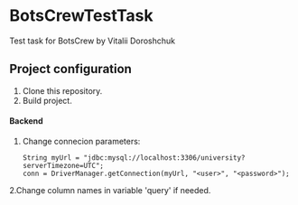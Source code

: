 # BotsCrewTestTask

Test task for BotsCrew by Vitalii Doroshchuk

## Project configuration
1. Clone this repository.
2. Build project.
#### Backend
1. Change connecion parameters:
    ```
    String myUrl = "jdbc:mysql://localhost:3306/university?serverTimezone=UTC";
    conn = DriverManager.getConnection(myUrl, "<user>", "<password>");
    ```
2.Change column names in variable 'query' if needed.
